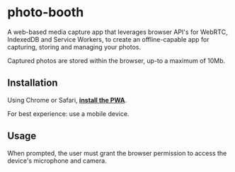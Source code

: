 # photo-booth

A web-based media capture app that leverages browser API's for WebRTC, IndexedDB and Service Workers, to create an offline-capable app for capturing, storing and managing your photos.

Captured photos are stored within the browser, up-to a maximum of 10Mb.

## Installation

Using Chrome or Safari, [**install the PWA**](https://studickie.github.io/pwa-photo-booth/index.html). 

For best experience: use a mobile device.

## Usage

When prompted, the user must grant the browser permission to access the device's microphone and camera.